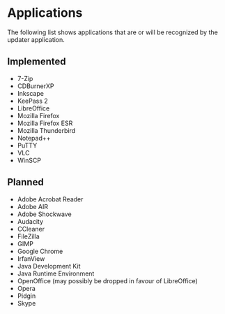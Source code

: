 # Applications

The following list shows applications that are or will be recognized by the
updater application.

## Implemented

* 7-Zip
* CDBurnerXP
* Inkscape
* KeePass 2
* LibreOffice
* Mozilla Firefox
* Mozilla Firefox ESR
* Mozilla Thunderbird
* Notepad++
* PuTTY
* VLC
* WinSCP

## Planned

* Adobe Acrobat Reader
* Adobe AIR
* Adobe Shockwave
* Audacity
* CCleaner
* FileZilla
* GIMP
* Google Chrome
* IrfanView
* Java Development Kit
* Java Runtime Environment
* OpenOffice (may possibly be dropped in favour of LibreOffice)
* Opera
* Pidgin
* Skype
